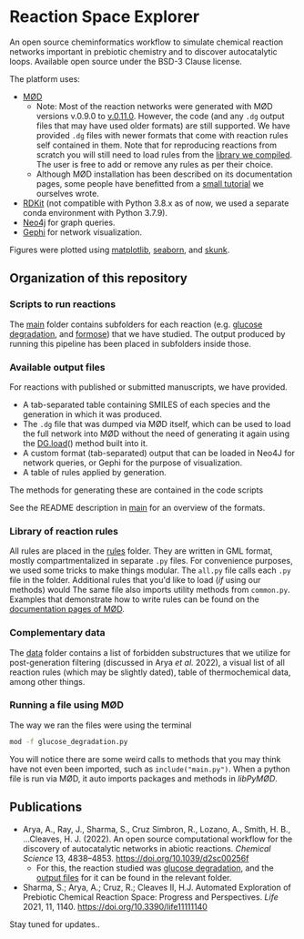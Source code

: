 # Reaction Space Explorer
An open source cheminformatics workflow to simulate chemical reaction networks important in prebiotic chemistry and to discover autocatalytic loops. Available open source under the BSD-3 Clause license.

The platform uses:
* [MØD](https://github.com/jakobandersen/mod)
    * Note: Most of the reaction networks were generated with MØD versions v.0.9.0 to [v.0.11.0](https://github.com/jakobandersen/mod/releases/tag/v0.11.0). However, the code (and any `.dg` output files that may have used older formats) are still supported. We have provided `.dg` files with newer formats that come with reaction rules self contained in them. Note that for reproducing reactions from scratch you will still need to load rules from the [library we compiled](rules/). The user is free to add or remove any rules as per their choice.
    * Although MØD installation has been described on its documentation pages, some people have benefitted from a [small tutorial](Setting_up_MOD.md) we ourselves wrote.
* [RDKit](https://anaconda.org/rdkit/rdkit) (not compatible with Python 3.8.x as of now, we used a separate conda environment with Python 3.7.9).
* [Neo4j](https://neo4j.com/) for graph queries.
* [Gephi](https://gephi.org/) for network visualization.

Figures were plotted using [matplotlib](https://matplotlib.org/), [seaborn](https://seaborn.pydata.org/), and [skunk](https://github.com/whitead/skunk).

## Organization of this repository
### Scripts to run reactions
The [main](main/) folder contains subfolders for each reaction (e.g. [glucose degradation](main/glucose/), and [formose](main/formose/)) that we have studied. The output produced by running this pipeline has been placed in subfolders inside those.

### Available output files
For reactions with published or submitted manuscripts, we have provided.
* A tab-separated table containing SMILES of each species and the generation in which it was produced.
* The `.dg` file that was dumped via MØD itself, which can be used to load the full network into MØD without the need of generating it again using the [DG.load](https://jakobandersen.github.io/mod/pymod/dg/DG.html?highlight=dg%20load#mod.DG.load)() method built into it.
* A custom format (tab-separated) output that can be loaded in Neo4J for network queries, or Gephi for the purpose of visualization.
* A table of rules applied by generation.

The methods for generating these are contained in the code scripts

See the README description in [main](main/) for an overview of the formats.

### Library of reaction rules
All rules are placed in the [rules](rules/) folder. They are written in GML format, mostly compartmentalized in separate `.py` files. For convenience purposes, we used some tricks to make things modular. The `all.py` file calls each `.py` file in the folder. Additional rules that you'd like to load (*if* using our methods) would The same file also imports utility methods from `common.py`. Examples that demonstrate how to write rules can be found on the [documentation pages of MØD](https://jakobandersen.github.io/mod/).

### Complementary data
The [data](data/) folder contains a list of forbidden substructures that we utilize for post-generation filtering (discussed in Arya *et al.* 2022), a visual list of all reaction rules (which may be slightly dated), table of thermochemical data, among other things.

### Running a file using MØD
The way we ran the files were using the terminal 
```bash
mod -f glucose_degradation.py
```
You will notice there are some weird calls to methods that you may think have not even been imported, such as ```include("main.py")```. When a python file is run via MØD, it auto imports packages and methods in *libPyMØD*.

## Publications
* Arya, A., Ray, J., Sharma, S., Cruz Simbron, R., Lozano, A., Smith, H. B., ...Cleaves, H. J. (2022). An open source computational workflow for the discovery of autocatalytic networks in abiotic reactions. _Chemical Science_ 13, 4838–4853. https://doi.org/10.1039/d2sc00256f
    * For this, the reaction studied was [glucose degradation](main/glucose), and the [output files](main/glucose/output) for it can be found in the relevant folder.
* Sharma, S.; Arya, A.; Cruz, R.; Cleaves II, H.J. Automated Exploration of Prebiotic Chemical Reaction Space: Progress and Perspectives. _Life_ 2021, 11, 1140. https://doi.org/10.3390/life11111140

Stay tuned for updates..

